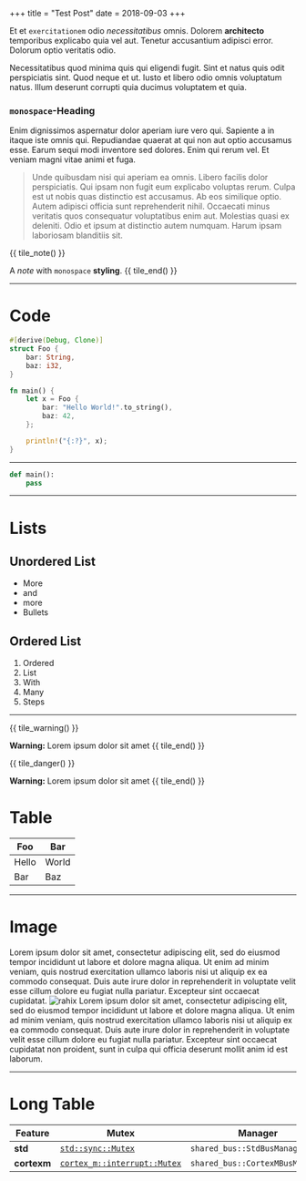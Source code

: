 +++
title = "Test Post"
date = 2018-09-03
+++

Et et `exercitationem` odio *necessitatibus* omnis.  Dolorem **architecto** temporibus explicabo quia vel aut.  Tenetur accusantium adipisci error.  Dolorum optio veritatis odio.

Necessitatibus quod minima quis qui eligendi fugit.  Sint et natus quis odit perspiciatis sint.  Quod neque et ut.  Iusto et libero odio omnis voluptatum natus.  Illum deserunt corrupti quia ducimus voluptatem et quia.

### `monospace`-Heading

Enim dignissimos aspernatur dolor aperiam iure vero qui.  Sapiente a in itaque iste omnis qui.  Repudiandae quaerat at qui non aut optio accusamus esse.  Earum sequi modi inventore sed dolores.  Enim qui rerum vel.  Et veniam magni vitae animi et fuga.

> Unde quibusdam nisi qui aperiam ea omnis.  Libero facilis dolor perspiciatis.  Qui ipsam non fugit eum explicabo voluptas rerum.  Culpa est ut nobis quas distinctio est accusamus.  Ab eos similique optio.
> Autem adipisci officia sunt reprehenderit nihil.  Occaecati minus veritatis quos consequatur voluptatibus enim aut.  Molestias quasi ex deleniti.  Odio et ipsum at distinctio autem numquam.  Harum ipsam laboriosam blanditiis sit.

{{ tile_note() }}

A *note* with `monospace` **styling**.
{{ tile_end() }}

---

# Code

```rust
#[derive(Debug, Clone)]
struct Foo {
    bar: String,
    baz: i32,
}

fn main() {
    let x = Foo {
        bar: "Hello World!".to_string(),
        baz: 42,
    };

    println!("{:?}", x);
}
```

---

```python
def main():
    pass
```

---

# Lists

## Unordered List

* More
* and
* more
* Bullets

## Ordered List

1. Ordered
2. List
3. With
4. Many
5. Steps

---

{{ tile_warning() }}

**Warning:** Lorem ipsum dolor sit amet
{{ tile_end() }}

{{ tile_danger() }}

**Warning:** Lorem ipsum dolor sit amet
{{ tile_end() }}

# Table

| Foo | Bar |
| --- | --- |
| Hello | World |
| Bar | Baz |

---

# Image

Lorem ipsum dolor sit amet, consectetur adipiscing elit, sed do eiusmod tempor incididunt ut labore et dolore magna aliqua.  Ut enim ad minim veniam, quis nostrud exercitation ullamco laboris nisi ut aliquip ex ea commodo consequat.  Duis aute irure dolor in reprehenderit in voluptate velit esse cillum dolore eu fugiat nulla pariatur.  Excepteur sint occaecat cupidatat.
![rahix](../img/rahix.svg)
Lorem ipsum dolor sit amet, consectetur adipiscing elit, sed do eiusmod tempor incididunt ut labore et dolore magna aliqua.  Ut enim ad minim veniam, quis nostrud exercitation ullamco laboris nisi ut aliquip ex ea commodo consequat.  Duis aute irure dolor in reprehenderit in voluptate velit esse cillum dolore eu fugiat nulla pariatur.  Excepteur sint occaecat cupidatat non proident, sunt in culpa qui officia deserunt mollit anim id est laborum.

---

# Long Table

| Feature     | Mutex                                                                                               | Manager                         |
|-------------|-----------------------------------------------------------------------------------------------------|---------------------------------|
| **std**     | [`std::sync::Mutex`](https://doc.rust-lang.org/nightly/std/sync/struct.Mutex.html)                  | `shared_bus::StdBusManager`     |
| **cortexm** | [`cortex_m::interrupt::Mutex`](https://docs.rs/cortex-m/0.5.6/cortex_m/interrupt/struct.Mutex.html) | `shared_bus::CortexMBusManager` |
